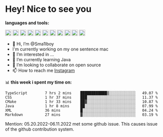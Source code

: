# **Hey! Nice to see you**

**languages and tools:**  

<code><img height="20" src="https://cdn.iconscout.com/icon/free/png-256/java-60-1174953.png"></code>
<code><img height="20" src="https://cdn.iconscout.com/icon/free/png-256/javascript-2038874-1720087.png"></code>
<code><img height="20" src="https://cdn.iconscout.com/icon/free/png-256/css-37-226088.png"></code>
<code><img height="20" src="https://cdn-icons-png.flaticon.com/512/919/919827.png"></code>
<code><img height="20" src="https://upload.wikimedia.org/wikipedia/commons/thumb/9/9c/IntelliJ_IDEA_Icon.svg/2048px-IntelliJ_IDEA_Icon.svg.png"></code>
<code><img height="20" src="https://upload.wikimedia.org/wikipedia/commons/thumb/9/9a/Visual_Studio_Code_1.35_icon.svg/2048px-Visual_Studio_Code_1.35_icon.svg.png"></code>
<code><img height="20" src="https://cdn.iconscout.com/icon/free/png-256/node-js-1174925.png"></code>
<code><img height="20" src="https://www.pinclipart.com/picdir/middle/336-3363961_spring-boot-cloud-microservices-clipart.png"></code>
<code><img height="20" src="https://upload.wikimedia.org/wikipedia/en/0/0c/Xcode_icon.png"></code>
<code><img height="20" src="https://cdn4.iconfinder.com/data/icons/logos-3/504/Swift-2-512.png"></code>
<code><img height="20" src="https://cdn-icons-png.flaticon.com/512/174/174836.png"></code>


- 👋 Hi, I’m @Sma1lboy
- I'm currently working on my one sentence mac
- 👀 I’m interested in ...
- 🌱 I’m currently learning Java
- 💞️ I’m looking to collaborate on open source
- 📫 How to reach me [Instagram](https://www.instagram.com/sma1lboy/)

📊 **this week i spent my time on:**
<!--START_SECTION:waka-->

```text
TypeScript        7 hrs 2 mins    ████████████▒░░░░░░░░░░░░   49.07 %
CSS               1 hr 37 mins    ███░░░░░░░░░░░░░░░░░░░░░░   11.37 %
CMake             1 hr 33 mins    ██▓░░░░░░░░░░░░░░░░░░░░░░   10.87 %
Java              1 hr 8 mins     ██░░░░░░░░░░░░░░░░░░░░░░░   07.99 %
XML               36 mins         █░░░░░░░░░░░░░░░░░░░░░░░░   04.24 %
Markdown          27 mins         ▓░░░░░░░░░░░░░░░░░░░░░░░░   03.19 %
```

<!--END_SECTION:waka-->

Mention: 05.20.2022-06.11.2022 met some github issue. This causes issue of the github contribution system.



